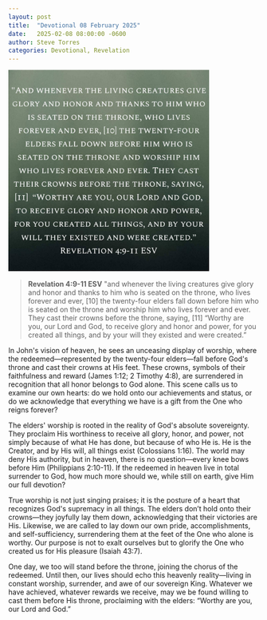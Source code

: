 ```yaml
---
layout: post
title:  "Devotional 08 February 2025"
date:   2025-02-08 08:00:00 -0600
author: Steve Torres
categories: Devotional, Revelation
---
```

<img src="https://github.com/ElEsteeb/ElEsteeb.github.io/blob/main/images/devotionals/Rev-4_9-11.jpg?raw=true" alt="Rev 4:9-11" style="max-width: 80%; height: auto;">



>**Revelation 4:9-11 ESV**
>"and whenever the living creatures give glory and honor and thanks to him who is seated on the throne, who lives forever and ever, [10] the twenty-four elders fall down before him who is seated on the throne and worship him who lives forever and ever. They cast their crowns before the throne, saying, [11]  “Worthy are you, our Lord and God, to receive glory and honor and power, for you created all things, and by your will they existed and were created.”

In John's vision of heaven, he sees an unceasing display of worship, where the redeemed—represented by the twenty-four elders—fall before God's throne and cast their crowns at His feet. These crowns, symbols of their faithfulness and reward (James 1:12; 2 Timothy 4:8), are surrendered in recognition that all honor belongs to God alone. This scene calls us to examine our own hearts: do we hold onto our achievements and status, or do we acknowledge that everything we have is a gift from the One who reigns forever?

The elders' worship is rooted in the reality of God's absolute sovereignty. They proclaim His worthiness to receive all glory, honor, and power, not simply because of what He has done, but because of who He is. He is the Creator, and by His will, all things exist (Colossians 1:16). The world may deny His authority, but in heaven, there is no question—every knee bows before Him (Philippians 2:10-11). If the redeemed in heaven live in total surrender to God, how much more should we, while still on earth, give Him our full devotion?

True worship is not just singing praises; it is the posture of a heart that recognizes God's supremacy in all things. The elders don’t hold onto their crowns—they joyfully lay them down, acknowledging that their victories are His. Likewise, we are called to lay down our own pride, accomplishments, and self-sufficiency, surrendering them at the feet of the One who alone is worthy. Our purpose is not to exalt ourselves but to glorify the One who created us for His pleasure (Isaiah 43:7).

One day, we too will stand before the throne, joining the chorus of the redeemed. Until then, our lives should echo this heavenly reality—living in constant worship, surrender, and awe of our sovereign King. Whatever we have achieved, whatever rewards we receive, may we be found willing to cast them before His throne, proclaiming with the elders: “Worthy are you, our Lord and God.”




<script src="https://www.biblegateway.com/public/link-to-us/tooltips/bglinks.js" type="text/javascript"></script>
<script type="text/javascript">
BGLinks.version = "ESV";
BGLinks.linkVerses();
</script>
